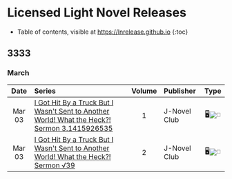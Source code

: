 # Licensed Light Novel Releases

- Table of contents, visible at https://lnrelease.github.io
{:toc}

## 3333

### March

Date|Series|Volume|Publisher|Type|
:---:|:---|:---:|:---|:---:|
Mar 03|[I Got Hit By a Truck But I Wasn't Sent to Another World! What the Heck?! Sermon 3.1415926535](https://j-novel.club/series/i-got-hit-by-a-truck-but-i-wasn-t-sent-to-another-world-what-the-heck#volume-1)|1|J-Novel Club|🖥️<input class="spacer" alt="📖" type="image" disabled>|
Mar 03|[I Got Hit By a Truck But I Wasn't Sent to Another World! What the Heck?! Sermon √39](https://j-novel.club/series/i-got-hit-by-a-truck-but-i-wasn-t-sent-to-another-world-what-the-heck#volume-2)|2|J-Novel Club|🖥️<input class="spacer" alt="📖" type="image" disabled>|
